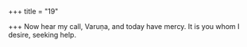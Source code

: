 +++
title = "19"

+++
Now hear my call, Varuṇa, and today have mercy.
It is you whom I desire, seeking help.